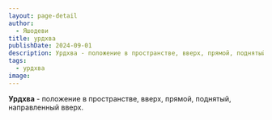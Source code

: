 ```yaml
---
layout: page-detail
author:
  - Яшодеви
title: урдхва
publishDate: 2024-09-01
description: Урдхва - положение в пространстве, вверх, прямой, поднятый, направленный вверх.
tags:
  - урдхва
image:
---
```

**Урдхва** - положение в пространстве, вверх, прямой, поднятый, направленный вверх.

